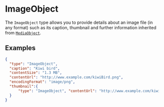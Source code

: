 # ImageObject

The `ImageObject` type allows you to provide details about an image file (in any format) such as its caption, thumbnail and further information inherited from [`MediaObject`](/MediaObject).

## Examples

```json
{
  "type": "ImageObject",
  "caption": "Kiwi bird",
  "contentSize": "1.3 MB",
  "contentUrl": "http://www.example.com/kiwiBird.png",
  "encodingFormat": "image/png",
  "thumbnail":{
      "type": "ImageObject", "contentUrl": "http://www.example.com/kiwiBird_mini.png",
  }
}
```